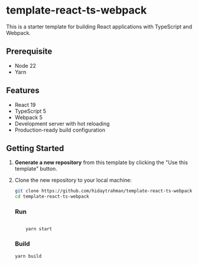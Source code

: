 # template-react-ts-webpack

This is a starter template for building React applications with TypeScript and Webpack.

## Prerequisite

-   Node 22
-   Yarn

## Features

-   React 19
-   TypeScript 5
-   Webpack 5
-   Development server with hot reloading
-   Production-ready build configuration

## Getting Started

1. **Generate a new repository** from this template by clicking the "Use this template" button.
2. Clone the new repository to your local machine:

    ```bash
    git clone https://github.com/hidaytrahman/template-react-ts-webpack.git
    cd template-react-ts-webpack
    ```

	### Run

	```

		yarn start

	```

	### Build
	```
	yarn build
	```
